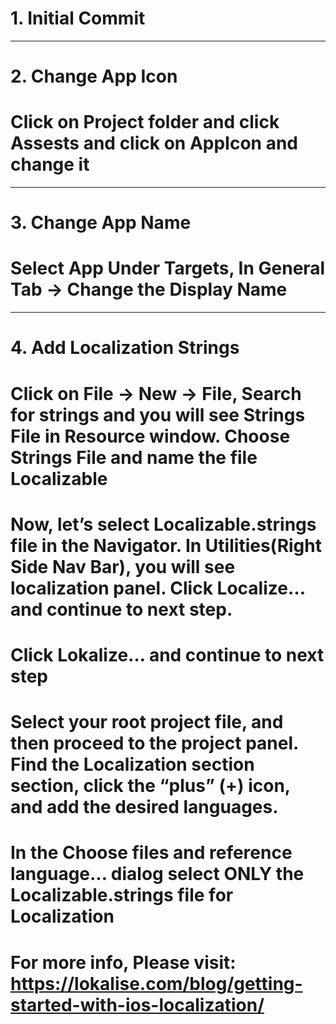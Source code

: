 # 1. Initial Commit
----------------------------------
# 2. Change App Icon
# Click on Project folder and click Assests and click on AppIcon and change it
----------------------------------
# 3. Change App Name
# Select App Under Targets, In General Tab -> Change the Display Name
----------------------------------
# 4. Add Localization Strings
# Click on File → New → File, Search for strings and you will see Strings File in Resource window. Choose Strings File and name the file Localizable 
# Now, let’s select Localizable.strings file in the Navigator. In Utilities(Right Side Nav Bar), you will see localization panel. Click Localize… and continue to next step.
# Click Lokalize… and continue to next step

# Select your root project file, and then proceed to the project panel. Find the Localization section section, click the “plus” (+) icon, and add the desired languages.
# In the Choose files and reference language… dialog select ONLY the Localizable.strings file for Localization
# For more info, Please visit: https://lokalise.com/blog/getting-started-with-ios-localization/